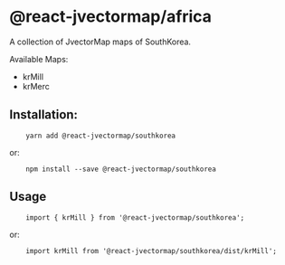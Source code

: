 # @react-jvectormap/africa

A collection of JvectorMap maps of SouthKorea.

Available Maps:

- krMill
- krMerc

## Installation:

```
    yarn add @react-jvectormap/southkorea
```

or:

```
    npm install --save @react-jvectormap/southkorea
```

## Usage

```
    import { krMill } from '@react-jvectormap/southkorea';
```

or:

```
    import krMill from '@react-jvectormap/southkorea/dist/krMill';
```
